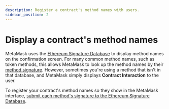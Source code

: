 ```yaml
---
description: Register a contract's method names with users.
sidebar_position: 2
---
```


# Display a contract's method names

MetaMask uses the [Ethereum Signature Database](https://www.4byte.directory/) to display
method names on the confirmation screen.
For many common method names, such as token methods, this allows MetaMask to look up the method
names by their [method signature](https://solidity.readthedocs.io/en/v0.4.21/abi-spec.html).
However, sometimes you're using a method that isn't in that database, and MetaMask simply
displays **Contract Interaction** to the user.

To register your contract's method names so they show in the MetaMask interface,
[submit each method's signature to the Ethereum Signature Database](https://www.4byte.directory/submit/).
